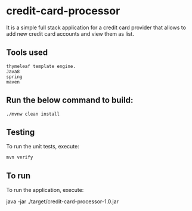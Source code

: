 # credit-card-processor
It is a simple full stack application for a credit card provider that allows to add new credit card accounts and view them as list.


## Tools used
```
thymeleaf template engine.
Java8
spring
maven

```

## Run the below command to build:

```
./mvnw clean install

```

## Testing
To run the unit tests, execute:

```
mvn verify

```

## To run
To run the application, execute:

java -jar ./target/credit-card-processor-1.0.jar
